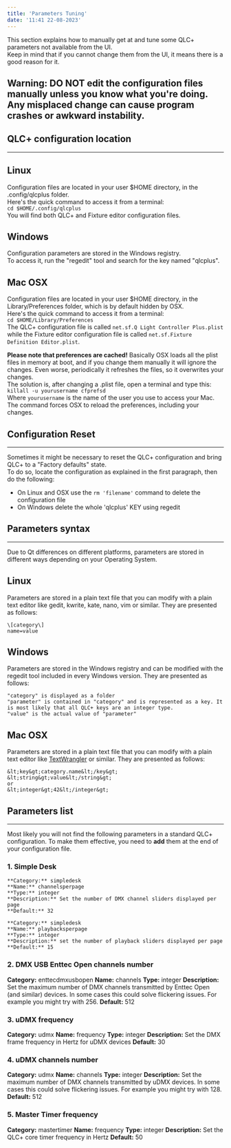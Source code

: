 ```yaml
---
title: 'Parameters Tuning'
date: '11:41 22-08-2023'
---
```


This section explains how to manually get at and tune some QLC+ parameters not available from the UI.  
Keep in mind that if you cannot change them from the UI, it means there is a good reason for it.

Warning: DO NOT edit the configuration files manually unless you know what you're doing. Any misplaced change can cause program crashes or awkward instability.
---------------------------------------------------------------------------------------------------------------------------------------------------------------

## QLC+ configuration location
<hr>

Linux
-----

Configuration files are located in your user $HOME directory, in the .config/qlcplus folder.  
Here's the quick command to access it from a terminal:  
`cd $HOME/.config/qlcplus`  
You will find both QLC+ and Fixture editor configuration files.

Windows
-------

Configuration parameters are stored in the Windows registry.  
To access it, run the "regedit" tool and search for the key named "qlcplus".  

Mac OSX
-------

Configuration files are located in your user $HOME directory, in the Library/Preferences folder, which is by default hidden by OSX.  
Here's the quick command to access it from a terminal:  
`cd $HOME/Library/Preferences`  
The QLC+ configuration file is called `net.sf.Q Light Controller Plus.plist` while the Fixture editor configuration file is called `net.sf.Fixture Definition Editor.plist`.  
  
**Please note that preferences are cached!** Basically OSX loads all the plist files in memory at boot, and if you change them manually it will ignore the changes. Even worse, periodically it refreshes the files, so it overwrites your changes.  
The solution is, after changing a .plist file, open a terminal and type this:  
`killall -u yourusername cfprefsd`  
Where `yourusername` is the name of the user you use to access your Mac. The command forces OSX to reload the preferences, including your changes.

## Configuration Reset
<hr>

Sometimes it might be necessary to reset the QLC+ configuration and bring QLC+ to a "Factory defaults" state.  
To do so, locate the configuration as explained in the first paragraph, then do the following:

* On Linux and OSX use the `rm 'filename'` command to delete the configuration file
* On Windows delete the whole 'qlcplus' KEY using regedit

## Parameters syntax
<hr>

Due to Qt differences on different platforms, parameters are stored in different ways depending on your Operating System.

Linux
-----

Parameters are stored in a plain text file that you can modify with a plain text editor like gedit, kwrite, kate, nano, vim or similar. They are presented as follows:

    \[category\]
    name=value

Windows
-------

Parameters are stored in the Windows registry and can be modified with the regedit tool included in every Windows version. They are presented as follows:

    "category" is displayed as a folder
    "parameter" is contained in "category" and is represented as a key. It is most likely that all QLC+ keys are an integer type.
    "value" is the actual value of "parameter"

Mac OSX
-------

Parameters are stored in a plain text file that you can modify with a plain text editor like [TextWrangler](https://www.barebones.com/products/textwrangler/) or similar. They are presented as follows:

    &lt;key&gt;category.name&lt;/key&gt;
    &lt;string&gt;value&lt;/string&gt;
    or
    &lt;integer&gt;42&lt;/integer&gt;

## Parameters list
<hr>

Most likely you will not find the following parameters in a standard QLC+ configuration. To make them effective, you need to **add** them at the end of your configuration file.

### 1. Simple Desk
```
**Category:** simpledesk
**Name:** channelsperpage
**Type:** integer
**Description:** Set the number of DMX channel sliders displayed per page
**Default:** 32
```
```
**Category:** simpledesk
**Name:** playbacksperpage
**Type:** integer
**Description:** set the number of playback sliders displayed per page
**Default:** 15
```
### 2. DMX USB Enttec Open channels number

**Category:** enttecdmxusbopen
**Name:** channels
**Type:** integer
**Description:** Set the maximum number of DMX channels transmitted by Enttec Open (and similar) devices.
In some cases this could solve flickering issues. For example you might try with 256.
**Default:** 512

### 3. uDMX frequency

**Category:** udmx
**Name:** frequency
**Type:** integer
**Description:** Set the DMX frame frequency in Hertz for uDMX devices
**Default:** 30

### 4. uDMX channels number

**Category:** udmx
**Name:** channels
**Type:** integer
**Description:** Set the maximum number of DMX channels transmitted by uDMX devices.
In some cases this could solve flickering issues. For example you might try with 128.
**Default:** 512

### 5. Master Timer frequency

**Category:** mastertimer
**Name:** frequency
**Type:** integer
**Description:** Set the QLC+ core timer frequency in Hertz
**Default:** 50
